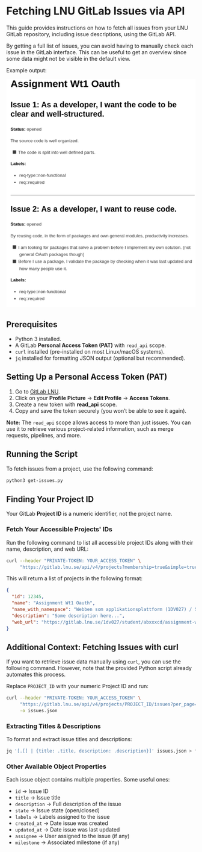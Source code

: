 # Fetching LNU GitLab Issues via API

This guide provides instructions on how to fetch all issues from your LNU GitLab repository, including issue descriptions, using the GitLab API.

By getting a full list of issues, you can avoid having to manually check each issue in the GitLab interface. This can be useful to get an overview since some data might not be visible in the default view.

Example output:

![Output Showcase](assets/output_showcase.png)

## Prerequisites
- Python 3 installed.
- A GitLab **Personal Access Token (PAT)** with `read_api` scope.
- `curl` installed (pre-installed on most Linux/macOS systems).
- `jq` installed for formatting JSON output (optional but recommended).

## Setting Up a Personal Access Token (PAT)
1. Go to [GitLab LNU](https://gitlab.lnu.se/).
2. Click on your **Profile Picture** → **Edit Profile** → **Access Tokens**.
3. Create a new token with **read_api** scope.
4. Copy and save the token securely (you won’t be able to see it again).

**Note:** The `read_api` scope allows access to more than just issues. You can use it to retrieve various project-related information, such as merge requests, pipelines, and more.

## Running the Script
To fetch issues from a project, use the following command:

```sh
python3 get-issues.py
```

## Finding Your Project ID

Your GitLab **Project ID** is a numeric identifier, not the project name.

### Fetch Your Accessible Projects' IDs
Run the following command to list all accessible project IDs along with their name, description, and web URL:

```sh
curl --header "PRIVATE-TOKEN: YOUR_ACCESS_TOKEN" \
     "https://gitlab.lnu.se/api/v4/projects?membership=true&simple=true" | jq '.[] | {id, name, name_with_namespace, description, web_url}'
```

This will return a list of projects in the following format:

```json
{
  "id": 12345,
  "name": "Assignment Wt1 Oauth",
  "name_with_namespace": "Webben som applikationsplattform (1DV027) / Student Projects / abxxxcd / Assignment Wt1 Oauth",
  "description": "Some description here...",
  "web_url": "https://gitlab.lnu.se/1dv027/student/abxxxcd/assignment-wt1-oauth"
}
```

## Additional Context: Fetching Issues with curl
If you want to retrieve issue data manually using `curl`, you can use the following command. However, note that the provided Python script already automates this process.

Replace `PROJECT_ID` with your numeric Project ID and run:

```sh
curl --header "PRIVATE-TOKEN: YOUR_ACCESS_TOKEN" \
     "https://gitlab.lnu.se/api/v4/projects/PROJECT_ID/issues?per_page=100" \
     -o issues.json
```

### Extracting Titles & Descriptions
To format and extract issue titles and descriptions:

```sh
jq '[.[] | {title: .title, description: .description}]' issues.json > formatted_issues.json
```

### Other Available Object Properties
Each issue object contains multiple properties. Some useful ones:

- `id` → Issue ID
- `title` → Issue title
- `description` → Full description of the issue
- `state` → Issue state (open/closed)
- `labels` → Labels assigned to the issue
- `created_at` → Date issue was created
- `updated_at` → Date issue was last updated
- `assignee` → User assigned to the issue (if any)
- `milestone` → Associated milestone (if any)


